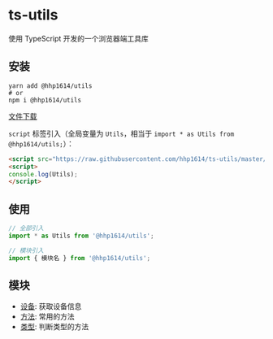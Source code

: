 # ts-utils

使用 TypeScript 开发的一个浏览器端工具库

## 安装

```shell script
yarn add @hhp1614/utils
# or
npm i @hhp1614/utils
```

[文件下载](https://raw.githubusercontent.com/hhp1614/ts-utils/master/dist/utils.js)

`script` 标签引入（全局变量为 `Utils`，相当于 `import * as Utils from @hhp1614/utils;`）：

```html
<script src="https://raw.githubusercontent.com/hhp1614/ts-utils/master/dist/utils.js"></script>
<script>
console.log(Utils);
</script>
```

## 使用

```js
// 全部引入
import * as Utils from '@hhp1614/utils';

// 模块引入
import { 模块名 } from '@hhp1614/utils';
```

## 模块

- [设备](./docs/device.md): 获取设备信息
- [方法](./docs/func.md): 常用的方法
- [类型](./docs/type.md): 判断类型的方法

